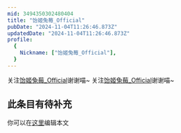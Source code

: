 ```yaml
---
mid: 3494350302480404
title: "饴姬兔莓_Official"
pubDate: "2024-11-04T11:26:46.873Z"
updatedDate: "2024-11-04T11:26:46.873Z"
profile:
  {
    Nickname: ["饴姬兔莓_Official"],
  }
---
```


关注[饴姬兔莓_Official](https://space.bilibili.com/3494350302480404)谢谢喵~ 关注[饴姬兔莓_Official](https://space.bilibili.com/3494350302480404)谢谢喵~

## 此条目有待补充
你可以在[这里](https://github.com/Yuhanawa/VTuber.ICU/edit/master/src/content/v/饴姬兔莓_Official/index.md)编辑本文
